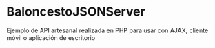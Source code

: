 # BaloncestoJSONServer
Ejemplo de API artesanal realizada en PHP para usar con AJAX, cliente móvil o aplicación de escritorio
